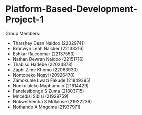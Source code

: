 # Platform-Based-Development-Project-1
Group Members:
- Tharshey Dean Naidoo (22029741)
- Bronwyn Leah Naicker (22133316)
- Eshkar Rajcoomar (22137553)
- Nathan Dewran Naidoo (22151716)
- Thabiso Hadebe (22024878)
- Zaphi Zime Khomo (22063930)
- Nontobeko Nqayi (20926470)
- Zamokuhle Lwazi Fakude (21849395)
- Nonkululeko Maphumulo (21614429)
- Fanelesibonge S Zuma (21803715)
- Mncedisi Sibisi (21929759)
- Nokwethemba S Mdlalose (21922236)
- Nothando A Mngoma (21937971)

